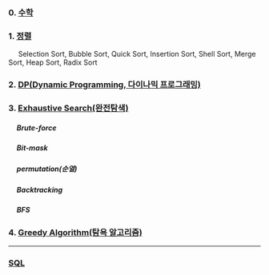 ### 0. [수학](https://github.com/kHeNoTbB/Algorithm/tree/master/Math)

### 1. [정렬](https://github.com/kHeNoTbB/Algorithm/tree/master/Sort)
&nbsp;&nbsp;&nbsp;&nbsp; Selection Sort, Bubble Sort, Quick Sort, Insertion Sort, Shell Sort, Merge Sort, Heap Sort, Radix Sort

### 2. [DP(Dynamic Programming, 다이나믹 프로그래밍)](https://github.com/kHeNoTbB/Algorithm/tree/master/DP) 

### 3. [Exhaustive Search(완전탐색)](https://github.com/kHeNoTbB/Algorithm/tree/master/Exhaustive%20Search)
##### &nbsp;&nbsp;&nbsp;&nbsp; Brute-force
##### &nbsp;&nbsp;&nbsp;&nbsp; Bit-mask
##### &nbsp;&nbsp;&nbsp;&nbsp; permutation(순열)
##### &nbsp;&nbsp;&nbsp;&nbsp; Backtracking
##### &nbsp;&nbsp;&nbsp;&nbsp; BFS

### 4. [Greedy Algorithm(탐욕 알고리즘)](https://github.com/kHeNoTbB/Algorithm/tree/master/Greedy)

---

### [SQL](https://github.com/kHeNoTbB/Algorithm/tree/master/SQL)
